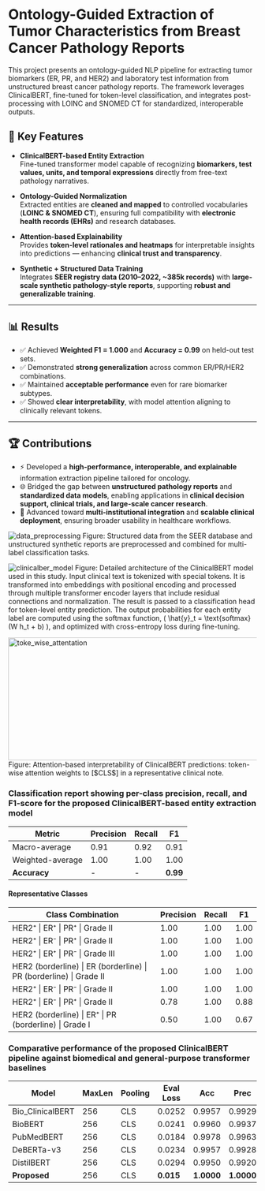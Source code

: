 # Ontology-Guided Extraction of Tumor Characteristics from Breast Cancer Pathology Reports



This project presents an ontology-guided NLP pipeline for extracting tumor biomarkers (ER, PR, and HER2) and laboratory test information from unstructured breast cancer pathology reports. The framework leverages ClinicalBERT, fine-tuned for token-level classification, and integrates post-processing with LOINC and SNOMED CT for standardized, interoperable outputs.

## 🔑 Key Features

- **ClinicalBERT-based Entity Extraction**  
  Fine-tuned transformer model capable of recognizing **biomarkers, test values, units, and temporal expressions** directly from free-text pathology narratives.

- **Ontology-Guided Normalization**  
  Extracted entities are **cleaned and mapped** to controlled vocabularies (**LOINC & SNOMED CT**), ensuring full compatibility with **electronic health records (EHRs)** and research databases.

- **Attention-based Explainability**  
  Provides **token-level rationales and heatmaps** for interpretable insights into predictions — enhancing **clinical trust and transparency**.

- **Synthetic + Structured Data Training**  
  Integrates **SEER registry data (2010–2022, ~385k records)** with **large-scale synthetic pathology-style reports**, supporting **robust and generalizable training**.

---

## 📊 Results

- ✅ Achieved **Weighted F1 = 1.000** and **Accuracy = 0.99** on held-out test sets.  
- ✅ Demonstrated **strong generalization** across common ER/PR/HER2 combinations.  
- ✅ Maintained **acceptable performance** even for rare biomarker subtypes.  
- ✅ Showed **clear interpretability**, with model attention aligning to clinically relevant tokens.  

---

## 🏆 Contributions

- ⚡ Developed a **high-performance, interoperable, and explainable** information extraction pipeline tailored for oncology.  
- 🌐 Bridged the gap between **unstructured pathology reports** and **standardized data models**, enabling applications in **clinical decision support, clinical trials, and large-scale cancer research**.  
- 🏥 Advanced toward **multi-institutional integration** and **scalable clinical deployment**, ensuring broader usability in healthcare workflows.  


![data_preprocessing](https://github.com/user-attachments/assets/b0ea7f13-80ec-455f-bee5-77df9f96e5ce)
Figure: Structured data from the SEER database and unstructured synthetic reports are preprocessed and combined for multi-label classification tasks.

![clinicalber_model](https://github.com/user-attachments/assets/7181cb1b-b8d0-4d48-9970-ab167fe8344c)
Figure: Detailed architecture of the ClinicalBERT model used in this study. Input clinical text is tokenized with special tokens. It is transformed into embeddings with positional encoding and processed through multiple transformer encoder layers that include residual connections and normalization. The result is passed to a classification head for token-level entity prediction. The output probabilities for each entity label are computed using the softmax function, \( \hat{y}_t = \text{softmax}(W h_t + b) \), and optimized with cross-entropy loss during fine-tuning.

<img width="975" height="249" alt="toke_wise_attentation" src="https://github.com/user-attachments/assets/37cf352b-b997-4ad1-8967-626ae1224181" />
Figure: Attention-based interpretability of ClinicalBERT predictions: token-wise attention weights to [$CLS$] in a representative clinical note.


### Classification report showing per-class precision, recall, and F1-score for the proposed ClinicalBERT-based entity extraction model

| Metric            | Precision | Recall | F1   |
|-------------------|-----------|--------|------|
| Macro-average     | 0.91      | 0.92   | 0.91 |
| Weighted-average  | 1.00      | 1.00   | 1.00 |
| **Accuracy**      | \-        | \-     | **0.99** |

#### Representative Classes

| Class Combination                                              | Precision | Recall | F1   |
|----------------------------------------------------------------|-----------|--------|------|
| HER2⁺ \| ER⁺ \| PR⁺ \| Grade II                                | 1.00      | 1.00   | 1.00 |
| HER2⁺ \| ER⁻ \| PR⁺ \| Grade II                                | 1.00      | 1.00   | 1.00 |
| HER2⁺ \| ER⁺ \| PR⁻ \| Grade III                               | 1.00      | 1.00   | 1.00 |
| HER2 (borderline) \| ER (borderline) \| PR (borderline) \| Grade II | 1.00      | 1.00   | 1.00 |
| HER2⁺ \| ER⁻ \| PR⁻ \| Grade II                                | 1.00      | 1.00   | 1.00 |
| HER2⁺ \| ER⁻ \| PR⁺ \| Grade II                                | 0.78      | 1.00   | 0.88 |
| HER2 (borderline) \| ER⁺ \| PR (borderline) \| Grade I         | 0.50      | 1.00   | 0.67 |



### Comparative performance of the proposed ClinicalBERT pipeline against biomedical and general-purpose transformer baselines

| Model            | MaxLen | Pooling | Eval Loss | Acc    | Prec   | Rec    | F1     | Runtime (s) | Samples/s | ΔF1 (pp) |
|------------------|--------|---------|-----------|--------|--------|--------|--------|-------------|-----------|----------|
| Bio_ClinicalBERT | 256    | CLS     | 0.0252    | 0.9957 | 0.9929 | 0.9957 | 0.9941 | 39548.31    | 0.152     | -0.59    |
| BioBERT          | 256    | CLS     | 0.0241    | 0.9960 | 0.9937 | 0.9960 | 0.9946 | 40423.02    | 0.149     | -0.54    |
| PubMedBERT       | 256    | CLS     | 0.0184    | 0.9978 | 0.9963 | 0.9978 | 0.9970 | 39120.06    | 0.154     | -0.30    |
| DeBERTa-v3       | 256    | CLS     | 0.0234    | 0.9957 | 0.9928 | 0.9957 | 0.9940 | 19669.08    | 0.305     | -0.60    |
| DistilBERT       | 256    | CLS     | 0.0294    | 0.9950 | 0.9920 | 0.9950 | 0.9940 | 20000       | 0.300     | -0.60    |
| **Proposed**     | 256    | CLS     | **0.015** | **1.0000** | **1.0000** | **1.0000** | **1.0000** | 39000       | 0.153     | **0.00** |


